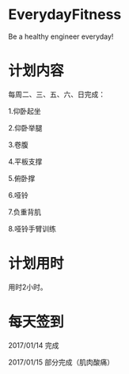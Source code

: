 # EverydayFitness   

Be a healthy engineer everyday!   

# 计划内容

每周二、三、五、六、日完成：   

1.仰卧起坐    

2.仰卧举腿    

3.卷腹   

4.平板支撑   

5.俯卧撑   

6.哑铃   

7.负重背肌    

8.哑铃手臂训练

# 计划用时

用时2小时。 
# 每天签到   
2017/01/14 完成 

2017/01/15 部分完成（肌肉酸痛）
